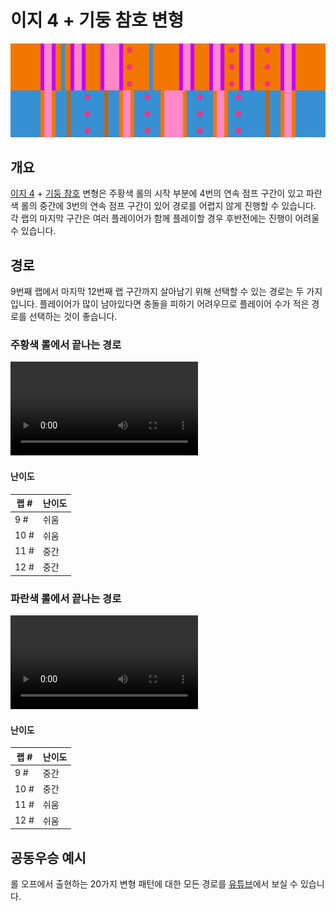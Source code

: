 # 이지 4 + 기둥 참호 변형

![Easy 4 + Pillar Trench](../images/variations/easy-4-pillar-trench.jpg)

## 개요

[이지 4](../rolls/easy-4.md#orange) + [기둥 참호](../rolls/pillar-trench.md) 변형은 주황색 롤의 시작 부분에 4번의 연속 점프 구간이 있고 파란색 롤의 중간에 3번의 연속 점프 구간이 있어 경로를 어렵지 않게 진행할 수 있습니다. 각 랩의 마지막 구간은 여러 플레이어가 함께 플레이할 경우 후반전에는 진행이 어려울 수 있습니다.

## 경로

9번째 랩에서 마지막 12번째 랩 구간까지 살아남기 위해 선택할 수 있는 경로는 두 가지입니다. 플레이어가 많이 남아있다면 충돌을 피하기 어려우므로 플레이어 수가 적은 경로를 선택하는 것이 좋습니다.

### 주황색 롤에서 끝나는 경로

<video controls>
  <source src="../../images/variations/easy-4-pillar-trench-end-on-orange.mp4" type="video/mp4">
</video>

#### 난이도

| 랩 #  | 난이도     |
| ----- | ---------- |
| 9 #   | 쉬움       |
| 10 #  | 쉬움       |
| 11 #  | 중간       |
| 12 #  | 중간       |

### 파란색 롤에서 끝나는 경로

<video controls>
  <source src="../../images/variations/easy-4-pillar-trench-end-on-blue.mp4" type="video/mp4">
</video>

#### 난이도

| 랩 #  | 난이도     |
| ----- | ---------- |
| 9 #   | 중간       |
| 10 #  | 중간       |
| 11 #  | 쉬움       |
| 12 #  | 쉬움       |

## 공동우승 예시

롤 오프에서 출현하는 20가지 변형 패턴에 대한 모든 경로를 [유튜브](https://www.youtube.com/playlist?list=PLG_QNSp9ZgJLWYSNl4vY26VJCZeOQHO1F)에서 보실 수 있습니다.
